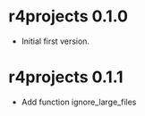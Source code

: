 # r4projects 0.1.0

* Initial first version.

# r4projects 0.1.1

* Add function ignore_large_files
